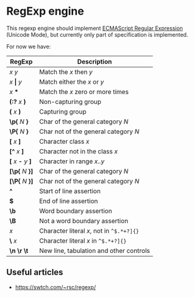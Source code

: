 # RegExp engine

This regexp engine should implement
[ECMAScript Regular Expression](https://tc39.es/ecma262/#sec-regexp-regular-expression-objects)
(Unicode Mode), but currently only part of specification is implemented.

For now we have:

|  RegExp                   | Description                               |
| ------------------------- | ----------------------------------------- |
| *x* *y*                   | Match the *x* then *y*                    |
| *x* **\|** *y*            | Match either the *x* or *y*               |
| *x* **\***                | Match the *x* zero or more times          |
| **(:?** *x* **)**         | Non-capturing group                       |
| **(** *x* **)**           | Capturing group                           |
| **\p{** *N* **}**         | Char of the general category *N*          |
| **\P{** *N* **}**         | Char not of the general category *N*      |
| **[** *x* **]**           | Character class *x*                       |
| **[^** *x* **]**          | Character not in the class *x*            |
| **[** *x* **-** *y* **]** | Character in range *x..y*                 |
| **[\p{** *N* **}]**       | Char of the general category *N*          |
| **[\P{** *N* **}]**       | Char not of the general category *N*      |
|  **^**                    | Start of line assertion                   |
|  **$**                    | End of line assertion                     |
|  **\b**                   | Word boundary assertion                   |
|  **\B**                   | Not a word boundary assertion             |
|  *x*                      | Character literal *x*, not in `^$.*+?]{}` |
|  **\\** *x*               | Character literal *x* in `^$.*+?]{}`      |
|  **\\n** **\\r** **\\t**  | New line, tabulation and other controls   |

## Useful articles

* https://swtch.com/~rsc/regexp/
